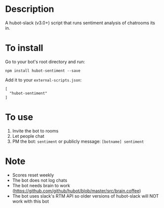 # Description

A hubot-slack (v3.0+) script that runs sentiment analysis of chatrooms its in.

# To install

Go to your bot's root directory and run:

    npm install hubot-sentiment --save
    
Add it to your `external-scripts.json`: 

    [
      "hubot-sentiment"
    ]


# To use

1. Invite the bot to rooms 
2. Let people chat
3. PM the bot: `sentiment` or publicly message: `[botname] sentiment`

# Note

* Scores reset weekly
* The bot does not log chats
* The bot needs brain to work (https://github.com/github/hubot/blob/master/src/brain.coffee)
* The bot uses slack's RTM API so older versions of hubot-slack will NOT work with this bot
